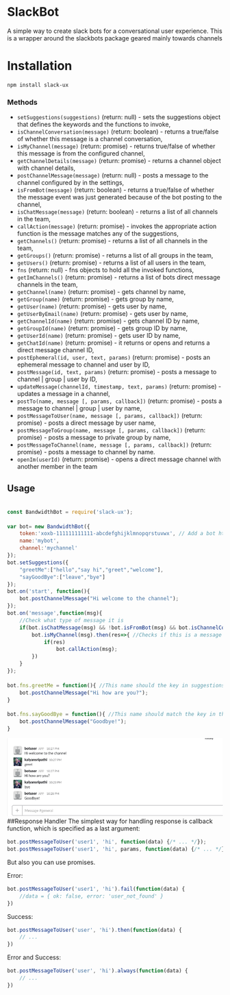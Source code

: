 # SlackBot

A simple way to create slack bots for a conversational user experience. 
This is a wrapper around the slackbots package geared mainly towards channels

# Installation

```
npm install slack-ux
```

### Methods
- `setSuggestions(suggestions)` (return: null) - sets the suggestions object that defines the keywords and the functions to invoke,
- `isChannelConversation(message)` (return: boolean) - returns a true/false of whether this message is a channel conversation,
- `isMyChannel(message)` (return: promise) - returns true/false of whether this message is from the configured channel,
- `getChannelDetails(message)` (return: promise) - returns a channel object with channel details,
- `postChannelMessage(message)` (return: null) - posts a message to the channel configured by in the settings,
- `isFromBot(message)` (return: boolean) - returns a true/false of whether the message event was just generated because of the bot posting to the channel,
- `isChatMessage(message)` (return: boolean) - returns a list of all channels in the team,
- `callAction(message)` (return: promise) - invokes the appropriate action function is the message matches any of the suggestions,
- `getChannels()` (return: promise) - returns a list of all channels in the team,
- `getGroups()` (return: promise) - returns a list of all groups in the team,
- `getUsers()` (return: promise) - returns a list of all users in the team,
- `fns` (return: null) - fns objects to hold all the invoked functions,
- `getImChannels()` (return: promise) - returns a list of bots direct message channels in the team,
- `getChannel(name)` (return: promise) - gets channel by name,
- `getGroup(name)` (return: promise) - gets group by name,
- `getUser(name)` (return: promise) - gets user by name,
- `getUserByEmail(name)` (return: promise) - gets user by name,
- `getChannelId(name)` (return: promise) - gets channel ID by name,
- `getGroupId(name)` (return: promise) - gets group ID by name,
- `getUserId(name)` (return: promise) - gets user ID by name,
- `getChatId(name)` (return: promise) - it returns or opens and returns a direct message channel ID,
- `postEphemeral(id, user, text, params)` (return: promise) - posts an ephemeral message to channel and user by ID,
- `postMessage(id, text, params)` (return: promise) - posts a message to channel | group | user by ID,
- `updateMessage(channelId, timestamp, text, params)` (return: promise) - updates a message in a channel,
- `postTo(name, message [, params, callback])` (return: promise) - posts a message to channel | group | user by name,
- `postMessageToUser(name, message [, params, callback])` (return: promise) - posts a direct message by user name,
- `postMessageToGroup(name, message [, params, callback])` (return: promise) - posts a message to private group by name,
- `postMessageToChannel(name, message [, params, callback])` (return: promise) - posts a message to channel by name.
- `openIm(userId)` (return: promise) - opens a direct message channel with another member in the team


## Usage
```js

const BandwidthBot = require('slack-ux');

var bot= new BandwidthBot({
    token:'xoxb-111111111111-abcdefghijklmnopqrstuvwx', // Add a bot https://my.slack.com/services/new/bot and copy the token 
    name:'mybot',
    channel:'mychannel'
});
bot.setSuggestions({
    "greetMe":["hello","say hi","greet","welcome"],
    "sayGoodBye":["leave","bye"]
});
bot.on('start', function(){
    bot.postChannelMessage("Hi welcome to the channel");
});
bot.on('message',function(msg){
    //Check what type of message it is
    if(bot.isChatMessage(msg) && !bot.isFromBot(msg) && bot.isChannelConversation(msg)){
        bot.isMyChannel(msg).then(res=>{ //Checks if this is a message form the channel mentioned in the settings
            if(res)
                bot.callAction(msg);
        })
    }
});

bot.fns.greetMe = function(){ //This name should the key in suggestions
    bot.postChannelMessage("Hi how are you?");
}

bot.fns.sayGoodBye = function(){ //This name should match the key in the suggestions
    bot.postChannelMessage("Goodbye!");
}
```
![Alt text](/Screen_Shot.png?raw=true)
##Response Handler
The simplest way for handling response is callback function, which is specified as a last argument:
```js
bot.postMessageToUser('user1', 'hi', function(data) {/* ... */});
bot.postMessageToUser('user1', 'hi', params, function(data) {/* ... */});
```

But also you can use promises.

Error:
```js
bot.postMessageToUser('user1', 'hi').fail(function(data) {
    //data = { ok: false, error: 'user_not_found' }
})
```
Success:
```js
bot.postMessageToUser('user', 'hi').then(function(data) {
    // ...
})
```
Error and Success:
```js
bot.postMessageToUser('user', 'hi').always(function(data) {
    // ...
})
```